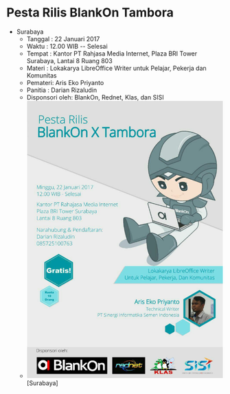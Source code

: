 # Pesta Rilis BlankOn Tambora
* Surabaya
  + Tanggal	: 22 Januari 2017
  + Waktu	: 12.00 WIB -- Selesai
  + Tempat	: Kantor PT Rahjasa Media Internet, Plaza BRI Tower Surabaya, Lantai 8 Ruang 803
  + Materi	: Lokakarya LibreOffice Writer untuk Pelajar, Pekerja dan Komunitas
  + Pemateri: Aris Eko Priyanto
  + Panitia	: Darian Rizaludin
  + Disponsori oleh: BlankOn, Rednet, Klas, dan SISI
  + ![](/Assets/Images/PestaRilisXSurabaya.jpg)[Surabaya]

